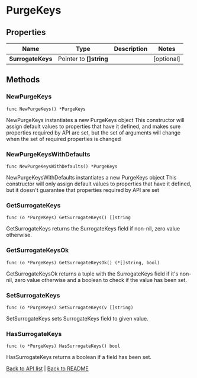 # PurgeKeys

## Properties

Name | Type | Description | Notes
------------ | ------------- | ------------- | -------------
**SurrogateKeys** | Pointer to **[]string** |  | [optional] 

## Methods

### NewPurgeKeys

`func NewPurgeKeys() *PurgeKeys`

NewPurgeKeys instantiates a new PurgeKeys object
This constructor will assign default values to properties that have it defined,
and makes sure properties required by API are set, but the set of arguments
will change when the set of required properties is changed

### NewPurgeKeysWithDefaults

`func NewPurgeKeysWithDefaults() *PurgeKeys`

NewPurgeKeysWithDefaults instantiates a new PurgeKeys object
This constructor will only assign default values to properties that have it defined,
but it doesn't guarantee that properties required by API are set

### GetSurrogateKeys

`func (o *PurgeKeys) GetSurrogateKeys() []string`

GetSurrogateKeys returns the SurrogateKeys field if non-nil, zero value otherwise.

### GetSurrogateKeysOk

`func (o *PurgeKeys) GetSurrogateKeysOk() (*[]string, bool)`

GetSurrogateKeysOk returns a tuple with the SurrogateKeys field if it's non-nil, zero value otherwise
and a boolean to check if the value has been set.

### SetSurrogateKeys

`func (o *PurgeKeys) SetSurrogateKeys(v []string)`

SetSurrogateKeys sets SurrogateKeys field to given value.

### HasSurrogateKeys

`func (o *PurgeKeys) HasSurrogateKeys() bool`

HasSurrogateKeys returns a boolean if a field has been set.


[Back to API list](../README.md#documentation-for-api-endpoints) | [Back to README](../README.md)
